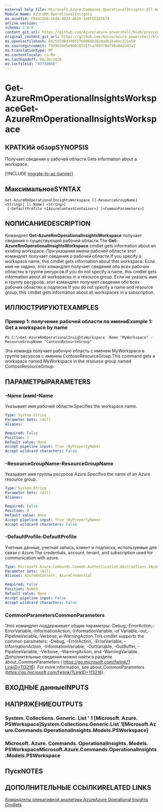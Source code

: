 ```yaml
---
external help file: Microsoft.Azure.Commands.OperationalInsights.dll-Help.xml
Module Name: AzureRM.OperationalInsights
ms.assetid: F94415DA-1A4A-4D37-A626-1EDF5D1EFE74
online version: ''
schema: 2.0.0
content_git_url: https://github.com/Azure/azure-powershell/blob/preview/src/ResourceManager/OperationalInsights/Commands.OperationalInsights/help/Get-AzureRmOperationalInsightsWorkspace.md
original_content_git_url: https://github.com/Azure/azure-powershell/blob/preview/src/ResourceManager/OperationalInsights/Commands.OperationalInsights/help/Get-AzureRmOperationalInsightsWorkspace.md
ms.openlocfilehash: 042597d8d300f57600680282dadb16e8ec221e59
ms.sourcegitcommit: f599b50d5e980197d1fca769378df90a842b42a1
ms.translationtype: MT
ms.contentlocale: ru-RU
ms.lasthandoff: 08/20/2020
ms.locfileid: "93733666"
---
```

# <span data-ttu-id="8c89c-101">Get-AzureRmOperationalInsightsWorkspace</span><span class="sxs-lookup"><span data-stu-id="8c89c-101">Get-AzureRmOperationalInsightsWorkspace</span></span>

## <span data-ttu-id="8c89c-102">КРАТКИй обзор</span><span class="sxs-lookup"><span data-stu-id="8c89c-102">SYNOPSIS</span></span>
<span data-ttu-id="8c89c-103">Получает сведения о рабочей области.</span><span class="sxs-lookup"><span data-stu-id="8c89c-103">Gets information about a workspace.</span></span>

[!INCLUDE [migrate-to-az-banner](../../includes/migrate-to-az-banner.md)]

## <span data-ttu-id="8c89c-104">Максимальное</span><span class="sxs-lookup"><span data-stu-id="8c89c-104">SYNTAX</span></span>

```
Get-AzureRmOperationalInsightsWorkspace [[-ResourceGroupName] <String>] [[-Name] <String>]
 [-DefaultProfile <IAzureContextContainer>] [<CommonParameters>]
```

## <span data-ttu-id="8c89c-105">NОПИСАНИЕ</span><span class="sxs-lookup"><span data-stu-id="8c89c-105">DESCRIPTION</span></span>
<span data-ttu-id="8c89c-106">Командлет **Get-AzureRmOperationalInsightsWorkspace** получает сведения о существующей рабочей области.</span><span class="sxs-lookup"><span data-stu-id="8c89c-106">The **Get-AzureRmOperationalInsightsWorkspace** cmdlet gets information about an existing workspace.</span></span>
<span data-ttu-id="8c89c-107">При указании имени рабочей области этот командлет получает сведения о рабочей области.</span><span class="sxs-lookup"><span data-stu-id="8c89c-107">If you specify a workspace name, this cmdlet gets information about that workspace.</span></span>
<span data-ttu-id="8c89c-108">Если имя не задано, этот командлет получает сведения обо всех рабочих областях в группе ресурсов.</span><span class="sxs-lookup"><span data-stu-id="8c89c-108">If you do not specify a name, this cmdlet gets information about all workspaces in a resource group.</span></span>
<span data-ttu-id="8c89c-109">Если не указать имя и группу ресурсов, этот командлет получает сведения обо всех рабочих областях в подписке.</span><span class="sxs-lookup"><span data-stu-id="8c89c-109">If you do not specify a name and resource group, this cmdlet gets information about all workspaces in a subscription.</span></span>

## <span data-ttu-id="8c89c-110">ИЛЛЮСТРИРУЮТ</span><span class="sxs-lookup"><span data-stu-id="8c89c-110">EXAMPLES</span></span>

### <span data-ttu-id="8c89c-111">Пример 1: получение рабочей области по имени</span><span class="sxs-lookup"><span data-stu-id="8c89c-111">Example 1: Get a workspace by name</span></span>
```
PS C:\>Get-AzureRmOperationalInsightsWorkspace -Name "MyWorkspace" -ResourceGroupName "ContosoResourceGroup"
```

<span data-ttu-id="8c89c-112">Эта команда получает рабочую область с именем MyWorkspace в группе ресурсов с именем ContosoResourceGroup.</span><span class="sxs-lookup"><span data-stu-id="8c89c-112">This command gets a workspace named MyWorkspace in the resource group named ContosoResourceGroup.</span></span>

## <span data-ttu-id="8c89c-113">ПАРАМЕТРЫ</span><span class="sxs-lookup"><span data-stu-id="8c89c-113">PARAMETERS</span></span>

### <span data-ttu-id="8c89c-114">-Name (имя)</span><span class="sxs-lookup"><span data-stu-id="8c89c-114">-Name</span></span>
<span data-ttu-id="8c89c-115">Указывает имя рабочей области.</span><span class="sxs-lookup"><span data-stu-id="8c89c-115">Specifies the workspace name.</span></span>

```yaml
Type: System.String
Parameter Sets: (All)
Aliases: 

Required: False
Position: 1
Default value: None
Accept pipeline input: True (ByPropertyName)
Accept wildcard characters: False
```

### <span data-ttu-id="8c89c-116">-ResourceGroupName</span><span class="sxs-lookup"><span data-stu-id="8c89c-116">-ResourceGroupName</span></span>
<span data-ttu-id="8c89c-117">Указывает имя группы ресурсов Azure.</span><span class="sxs-lookup"><span data-stu-id="8c89c-117">Specifies the name of an Azure resource group.</span></span>

```yaml
Type: System.String
Parameter Sets: (All)
Aliases: 

Required: False
Position: 0
Default value: None
Accept pipeline input: True (ByPropertyName)
Accept wildcard characters: False
```

### <span data-ttu-id="8c89c-118">-DefaultProfile</span><span class="sxs-lookup"><span data-stu-id="8c89c-118">-DefaultProfile</span></span>
<span data-ttu-id="8c89c-119">Учетные данные, учетная запись, клиент и подписка, используемые для связи с Azure.</span><span class="sxs-lookup"><span data-stu-id="8c89c-119">The credentials, account, tenant, and subscription used for communication with azure.</span></span>

```yaml
Type: Microsoft.Azure.Commands.Common.Authentication.Abstractions.IAzureContextContainer
Parameter Sets: (All)
Aliases: AzureRmContext, AzureCredential

Required: False
Position: Named
Default value: None
Accept pipeline input: False
Accept wildcard characters: False
```

### <span data-ttu-id="8c89c-120">CommonParameters</span><span class="sxs-lookup"><span data-stu-id="8c89c-120">CommonParameters</span></span>
<span data-ttu-id="8c89c-121">Этот командлет поддерживает общие параметры:-Debug,-ErrorAction,-ErrorVariable,-InformationAction,-InformationVariable,-of Variable,-out,-PipelineVariable,-Verbose, и-WarningAction.</span><span class="sxs-lookup"><span data-stu-id="8c89c-121">This cmdlet supports the common parameters: -Debug, -ErrorAction, -ErrorVariable, -InformationAction, -InformationVariable, -OutVariable, -OutBuffer, -PipelineVariable, -Verbose, -WarningAction, and -WarningVariable.</span></span> <span data-ttu-id="8c89c-122">Дополнительные сведения можно найти в разделе about_CommonParameters ( https://go.microsoft.com/fwlink/?LinkID=113216) .</span><span class="sxs-lookup"><span data-stu-id="8c89c-122">For more information, see about_CommonParameters (https://go.microsoft.com/fwlink/?LinkID=113216).</span></span>

## <span data-ttu-id="8c89c-123">ВХОДНЫЕ данные</span><span class="sxs-lookup"><span data-stu-id="8c89c-123">INPUTS</span></span>

## <span data-ttu-id="8c89c-124">НАПРЯЖЕНИЕ</span><span class="sxs-lookup"><span data-stu-id="8c89c-124">OUTPUTS</span></span>

### <span data-ttu-id="8c89c-125">System. Collections. Generic. List ' 1 [Microsoft. Azure. PSWorkspace]</span><span class="sxs-lookup"><span data-stu-id="8c89c-125">System.Collections.Generic.List\`1[Microsoft.Azure.Commands.OperationalInsights.Models.PSWorkspace]</span></span>

### <span data-ttu-id="8c89c-126">Microsoft. Azure. Commands. OperationalInsights. Models. PSWorkspace</span><span class="sxs-lookup"><span data-stu-id="8c89c-126">Microsoft.Azure.Commands.OperationalInsights.Models.PSWorkspace</span></span>

## <span data-ttu-id="8c89c-127">Пуск</span><span class="sxs-lookup"><span data-stu-id="8c89c-127">NOTES</span></span>

## <span data-ttu-id="8c89c-128">ДОПОЛНИТЕЛЬНЫЕ ССЫЛКИ</span><span class="sxs-lookup"><span data-stu-id="8c89c-128">RELATED LINKS</span></span>

[<span data-ttu-id="8c89c-129">Командлеты оперативной аналитики Azure</span><span class="sxs-lookup"><span data-stu-id="8c89c-129">Azure Operational Insights Cmdlets</span></span>](./AzureRM.OperationalInsights.md)


